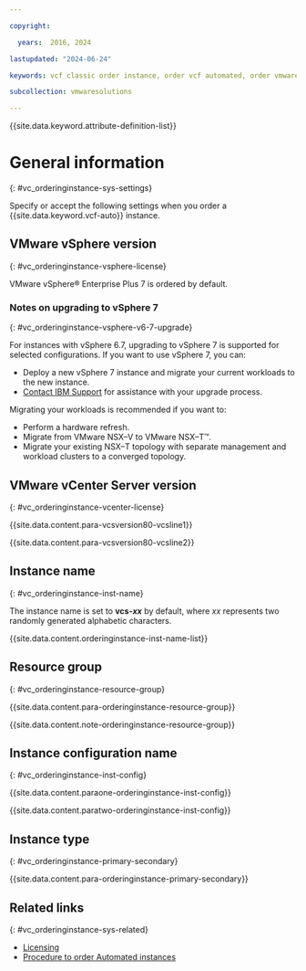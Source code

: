 ```yaml
---

copyright:

  years:  2016, 2024

lastupdated: "2024-06-24"

keywords: vcf classic order instance, order vcf automated, order vmware cloud foundation instance

subcollection: vmwaresolutions

---
```


{{site.data.keyword.attribute-definition-list}}

# General information
{: #vc_orderinginstance-sys-settings}

Specify or accept the following settings when you order a {{site.data.keyword.vcf-auto}} instance.

## VMware vSphere version
{: #vc_orderinginstance-vsphere-license}

VMware vSphere® Enterprise Plus 7 is ordered by default.



### Notes on upgrading to vSphere 7
{: #vc_orderinginstance-vsphere-v6-7-upgrade}

For instances with vSphere 6.7, upgrading to vSphere 7 is supported for selected configurations. If you want to use vSphere 7, you can:
* Deploy a new vSphere 7 instance and migrate your current workloads to the new instance.
* [Contact IBM Support](/docs/vmwaresolutions?topic=vmwaresolutions-trbl_support) for assistance with your upgrade process.

Migrating your workloads is recommended if you want to:
* Perform a hardware refresh.
* Migrate from VMware NSX–V to VMware NSX–T™.
* Migrate your existing NSX–T topology with separate management and workload clusters to a converged topology.

## VMware vCenter Server version
{: #vc_orderinginstance-vcenter-license}

{{site.data.content.para-vcsversion80-vcsline1}}

{{site.data.content.para-vcsversion80-vcsline2}}

## Instance name
{: #vc_orderinginstance-inst-name}

The instance name is set to **vcs-_xx_** by default, where _xx_ represents two randomly generated alphabetic characters.

{{site.data.content.orderinginstance-inst-name-list}}

## Resource group
{: #vc_orderinginstance-resource-group}

{{site.data.content.para-orderinginstance-resource-group}}

{{site.data.content.note-orderinginstance-resource-group}}

## Instance configuration name
{: #vc_orderinginstance-inst-config}

{{site.data.content.paraone-orderinginstance-inst-config}}

{{site.data.content.paratwo-orderinginstance-inst-config}}

## Instance type
{: #vc_orderinginstance-primary-secondary}

{{site.data.content.para-orderinginstance-primary-secondary}}

## Related links
{: #vc_orderinginstance-sys-related}

* [Licensing](/docs/vmwaresolutions?topic=vmwaresolutions-vc_orderinginstance-licensing-settings)
* [Procedure to order Automated instances](/docs/vmwaresolutions?topic=vmwaresolutions-vc_orderinginstance-procedure)
